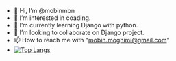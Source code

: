 - 👋 Hi, I’m @mobinmbn
- 👀 I’m interested in coading.
- 🌱 I’m currently learning Django with python.
- 💞️ I’m looking to collaborate on Django project.
- 📫 How to reach me with "mobin.moghimi@gmail.com"
- [![Top Langs](https://github-readme-stats.vercel.app/api/top-langs/?username=mobinmbn)](https://github.com/anuraghazra/github-readme-stats)



<!---
mobinmbn/mobinmbn is a ✨ special ✨ repository because its `README.md` (this file) appears on your GitHub profile.
You can click the Preview link to take a look at your changes.
--->
